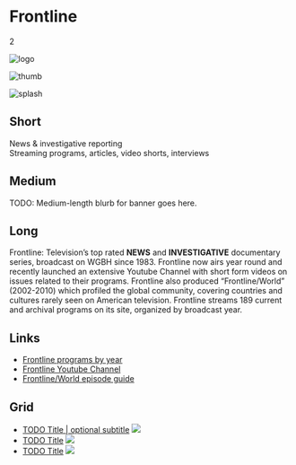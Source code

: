 # Frontline

2

![logo](https://s3.amazonaws.com/wgbhstocksales.org/content/collections/frontline/frontline-logo.png)

![thumb](http://placehold.it/348x196)

![splash](https://s3.amazonaws.com/wgbhstocksales.org/content/collections/frontline/frontline_collection_main_770x433.png)

## Short

News & investigative reporting<br/>
Streaming programs, articles, video shorts, interviews

## Medium

TODO: Medium-length blurb for banner goes here.

## Long

Frontline: Television’s top rated **NEWS** and **INVESTIGATIVE** documentary series, 
broadcast on WGBH since 1983.   Frontline now airs year round and recently 
launched an extensive Youtube Channel with short form videos on issues related 
to their programs.   Frontline also produced “Frontline/World” (2002-2010) 
which profiled the global community, covering countries and cultures rarely 
seen on American television.  Frontline streams 189 current and archival 
programs on its site, organized by broadcast year. 

## Links

- [Frontline programs by year](http://www.pbs.org/wgbh/pages/frontline/programs/)
- [Frontline Youtube Channel](https://www.youtube.com/user/PBSfrontline)
- [Frontline/World episode guide](http://www.pbs.org/frontlineworld/about/episodeguide.html)

## Grid

- [TODO Title | optional subtitle](/TODO) ![](http://placehold.it/348x196)
- [TODO Title](/TODO) ![](http://placehold.it/348x196)
- [TODO Title](/TODO) ![](http://placehold.it/348x196)
